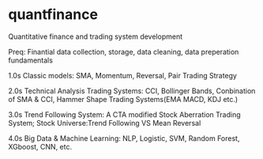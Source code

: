 # quantfinance
Quantitative finance and trading system development 

Preq: Finantial data collection, storage, data cleaning, data preperation fundamentals 

1.0s Classic models: SMA, Momentum, Reversal, Pair Trading Strategy 

2.0s Technical Analysis Trading Systems: CCI, Bollinger Bands, Conbination of SMA & CCI, Hammer Shape Trading Systems(EMA MACD, KDJ etc.) 

3.0s Trend Following System: A CTA modified Stock Aberration Trading System; Stock Universe:Trend Following VS Mean Reversal

4.0s Big Data & Machine Learning: NLP, Logistic, SVM, Random Forest, XGboost, CNN, etc.
